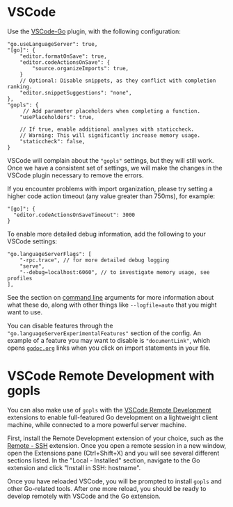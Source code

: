 # VSCode

Use the [VSCode-Go] plugin, with the following configuration:

```json5
"go.useLanguageServer": true,
"[go]": {
    "editor.formatOnSave": true,
    "editor.codeActionsOnSave": {
        "source.organizeImports": true,
    }
    // Optional: Disable snippets, as they conflict with completion ranking.
    "editor.snippetSuggestions": "none",
},
"gopls": {
     // Add parameter placeholders when completing a function.
    "usePlaceholders": true,

    // If true, enable additional analyses with staticcheck.
    // Warning: This will significantly increase memory usage.
    "staticcheck": false,
}
```

VSCode will complain about the `"gopls"` settings, but they will still work. Once we have a consistent set of settings, we will make the changes in the VSCode plugin necessary to remove the errors.

If you encounter problems with import organization, please try setting a higher code action timeout (any value greater than 750ms), for example:

```json5
"[go]": {
  "editor.codeActionsOnSaveTimeout": 3000
}
```

To enable more detailed debug information, add the following to your VSCode settings:

```json5
"go.languageServerFlags": [
    "-rpc.trace", // for more detailed debug logging
    "serve",
    "--debug=localhost:6060", // to investigate memory usage, see profiles
],
```

See the section on [command line](command-line.md) arguments for more information about what these do, along with other things like `--logfile=auto` that you might want to use.

You can disable features through the `"go.languageServerExperimentalFeatures"` section of the config. An example of a feature you may want to disable is `"documentLink"`, which opens [`godoc.org`](https://godoc.org) links when you click on import statements in your file.


[VSCode-Go]: https://github.com/microsoft/vscode-go

# VSCode Remote Development with gopls

You can also make use of `gopls` with the [VSCode Remote Development](https://code.visualstudio.com/docs/remote/remote-overview) extensions to enable full-featured Go development on a lightweight client machine, while connected to a more powerful server machine.

First, install the Remote Development extension of your choice, such as the [Remote - SSH](https://code.visualstudio.com/docs/remote/ssh) extension. Once you open a remote session in a new window, open the Extensions pane (Ctrl+Shift+X) and you will see several different sections listed. In the "Local - Installed" section, navigate to the Go extension and click "Install in SSH: hostname".

Once you have reloaded VSCode, you will be prompted to install `gopls` and other Go-related tools. After one more reload, you should be ready to develop remotely with VSCode and the Go extension.
